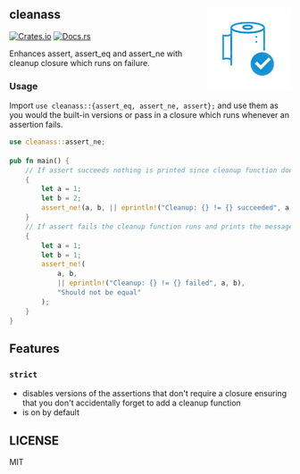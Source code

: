## cleanass <img src="assets/cleanass.png" width="150" height="150" align="right" />

[![Crates.io](https://img.shields.io/crates/v/cleanass)](https://crates.io/crates/cleanass)
[![Docs.rs](https://docs.rs/cleanass/badge.svg)](https://docs.rs/cleanass)

Enhances assert, assert_eq and assert_ne with cleanup closure which runs on failure.

### Usage

Import `use cleanass::{assert_eq, assert_ne, assert};` and use them as you would the built-in
versions or pass in a closure which runs whenever an assertion fails.


```rust
use cleanass::assert_ne;

pub fn main() {
    // If assert succeeds nothing is printed since cleanup function does not run
    {
        let a = 1;
        let b = 2;
        assert_ne!(a, b, || eprintln!("Cleanup: {} != {} succeeded", a, b));
    }
    // If assert fails the cleanup function runs and prints the message
    {
        let a = 1;
        let b = 1;
        assert_ne!(
            a, b,
            || eprintln!("Cleanup: {} != {} failed", a, b),
            "Should not be equal"
        );
    }
}
```

## Features

### `strict`

- disables versions of the assertions that don't require a closure ensuring that you don't
accidentally forget to add a cleanup function
- is on by default

## LICENSE

MIT
